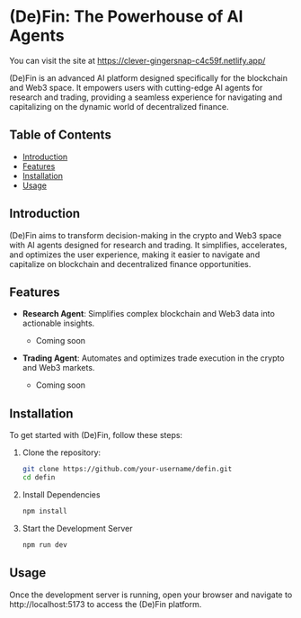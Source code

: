 # (De)Fin: The Powerhouse of AI Agents

You can visit the site at https://clever-gingersnap-c4c59f.netlify.app/

(De)Fin is an advanced AI platform designed specifically for the blockchain and Web3 space. It empowers users with cutting-edge AI agents for research and trading, providing a seamless experience for navigating and capitalizing on the dynamic world of decentralized finance.

## Table of Contents

- [Introduction](#introduction)
- [Features](#features)
- [Installation](#installation)
- [Usage](#usage)


## Introduction

(De)Fin aims to transform decision-making in the crypto and Web3 space with AI agents designed for research and trading. It simplifies, accelerates, and optimizes the user experience, making it easier to navigate and capitalize on blockchain and decentralized finance opportunities.

## Features

- **Research Agent**: Simplifies complex blockchain and Web3 data into actionable insights.
  - Coming soon

- **Trading Agent**: Automates and optimizes trade execution in the crypto and Web3 markets.
  - Coming soon


## Installation

To get started with (De)Fin, follow these steps:

1. Clone the repository:
   ```sh
   git clone https://github.com/your-username/defin.git
   cd defin

2. Install Dependencies
    ```sh
    npm install

3. Start the Development Server
    ```sh
    npm run dev

## Usage
Once the development server is running, open your browser and navigate to http://localhost:5173 to access the (De)Fin platform.
